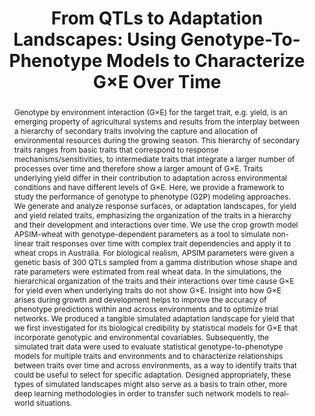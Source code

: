 ---
title: "From QTLs to Adaptation Landscapes: Using Genotype-To-Phenotype Models to Characterize G×E Over Time"
authors: 
 - Daniela Bustos-Korts
 - Marcos Malosetti
 - Karine Chenu
 - Scott Chapman
 - Martin P. Boer
 - bangyou-zheng
 - Fred A. van Eeuwijk
 
publishDate: "2019-12-04"
doi: 10.3389/fpls.2019.01540
image_preview: ""
math: false
publication_types: ["2"]
publication: Frontiers in Plant Science
publication_short: ""
featured: true

tags: 
 - apsim
 - model
 - HTP


abstract: Genotype by environment interaction (G×E) for the target trait, e.g. yield, is an emerging property of agricultural systems and results from the interplay between a hierarchy of secondary traits involving the capture and allocation of environmental resources during the growing season. This hierarchy of secondary traits ranges from basic traits that correspond to response mechanisms/sensitivities, to intermediate traits that integrate a larger number of processes over time and therefore show a larger amount of G×E. Traits underlying yield differ in their contribution to adaptation across environmental conditions and have different levels of G×E. Here, we provide a framework to study the performance of genotype to phenotype (G2P) modeling approaches. We generate and analyze response surfaces, or adaptation landscapes, for yield and yield related traits, emphasizing the organization of the traits in a hierarchy and their development and interactions over time. We use the crop growth model APSIM-wheat with genotype-dependent parameters as a tool to simulate non-linear trait responses over time with complex trait dependencies and apply it to wheat crops in Australia. For biological realism, APSIM parameters were given a genetic basis of 300 QTLs sampled from a gamma distribution whose shape and rate parameters were estimated from real wheat data. In the simulations, the hierarchical organization of the traits and their interactions over time cause G×E for yield even when underlying traits do not show G×E. Insight into how G×E arises during growth and development helps to improve the accuracy of phenotype predictions within and across environments and to optimize trial networks. We produced a tangible simulated adaptation landscape for yield that we first investigated for its biological credibility by statistical models for G×E that incorporate genotypic and environmental covariables. Subsequently, the simulated trait data were used to evaluate statistical genotype-to-phenotype models for multiple traits and environments and to characterize relationships between traits over time and across environments, as a way to identify traits that could be useful to select for specific adaptation. Designed appropriately, these types of simulated landscapes might also serve as a basis to train other, more deep learning methodologies in order to transfer such network models to real-world situations.

---